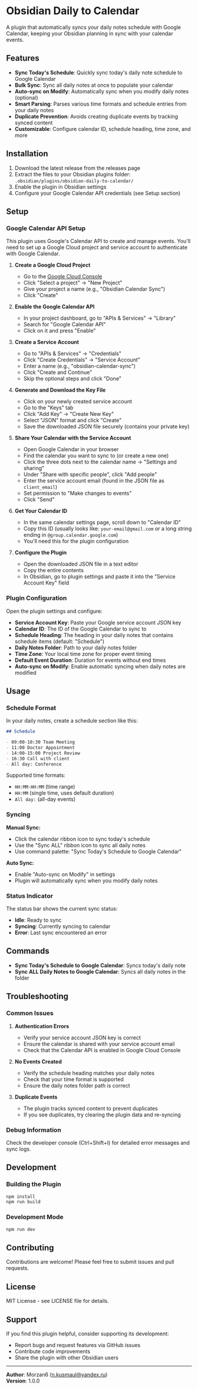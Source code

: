 # Obsidian Daily to Calendar

A plugin that automatically syncs your daily notes schedule with Google Calendar, keeping your Obsidian planning in sync with your calendar events.

## Features

- **Sync Today's Schedule**: Quickly sync today's daily note schedule to Google Calendar
- **Bulk Sync**: Sync all daily notes at once to populate your calendar
- **Auto-sync on Modify**: Automatically sync when you modify daily notes (optional)
- **Smart Parsing**: Parses various time formats and schedule entries from your daily notes
- **Duplicate Prevention**: Avoids creating duplicate events by tracking synced content
- **Customizable**: Configure calendar ID, schedule heading, time zone, and more

## Installation

1. Download the latest release from the releases page
2. Extract the files to your Obsidian plugins folder: `.obsidian/plugins/obsidian-daily-to-calendar/`
3. Enable the plugin in Obsidian settings
4. Configure your Google Calendar API credentials (see Setup section)

## Setup

### Google Calendar API Setup

This plugin uses Google's Calendar API to create and manage events. You'll need to set up a Google Cloud project and service account to authenticate with Google Calendar.

1. **Create a Google Cloud Project**
   - Go to the [Google Cloud Console](https://console.cloud.google.com/)
   - Click "Select a project" → "New Project"
   - Give your project a name (e.g., "Obsidian Calendar Sync")
   - Click "Create"

2. **Enable the Google Calendar API**
   - In your project dashboard, go to "APIs & Services" → "Library"
   - Search for "Google Calendar API"
   - Click on it and press "Enable"

3. **Create a Service Account**
   - Go to "APIs & Services" → "Credentials"
   - Click "Create Credentials" → "Service Account"
   - Enter a name (e.g., "obsidian-calendar-sync")
   - Click "Create and Continue"
   - Skip the optional steps and click "Done"

4. **Generate and Download the Key File**
   - Click on your newly created service account
   - Go to the "Keys" tab
   - Click "Add Key" → "Create New Key"
   - Select "JSON" format and click "Create"
   - Save the downloaded JSON file securely (contains your private key)

5. **Share Your Calendar with the Service Account**
   - Open Google Calendar in your browser
   - Find the calendar you want to sync to (or create a new one)
   - Click the three dots next to the calendar name → "Settings and sharing"
   - Under "Share with specific people", click "Add people"
   - Enter the service account email (found in the JSON file as `client_email`)
   - Set permission to "Make changes to events"
   - Click "Send"

6. **Get Your Calendar ID**
   - In the same calendar settings page, scroll down to "Calendar ID"
   - Copy this ID (usually looks like: `your-email@gmail.com` or a long string ending in `@group.calendar.google.com`)
   - You'll need this for the plugin configuration

7. **Configure the Plugin**
   - Open the downloaded JSON file in a text editor
   - Copy the entire contents
   - In Obsidian, go to plugin settings and paste it into the "Service Account Key" field

### Plugin Configuration

Open the plugin settings and configure:

- **Service Account Key**: Paste your Google service account JSON key
- **Calendar ID**: The ID of the Google Calendar to sync to
- **Schedule Heading**: The heading in your daily notes that contains schedule items (default: "Schedule")
- **Daily Notes Folder**: Path to your daily notes folder
- **Time Zone**: Your local time zone for proper event timing
- **Default Event Duration**: Duration for events without end times
- **Auto-sync on Modify**: Enable automatic syncing when daily notes are modified

## Usage

### Schedule Format

In your daily notes, create a schedule section like this:

```markdown
## Schedule

- 09:00-10:30 Team Meeting
- 11:00 Doctor Appointment
- 14:00-15:00 Project Review
- 16:30 Call with client
- All day: Conference
```

Supported time formats:
- `HH:MM-HH:MM` (time range)
- `HH:MM` (single time, uses default duration)
- `All day:` (all-day events)

### Syncing

**Manual Sync:**
- Click the calendar ribbon icon to sync today's schedule
- Use the "Sync ALL" ribbon icon to sync all daily notes
- Use command palette: "Sync Today's Schedule to Google Calendar"

**Auto Sync:**
- Enable "Auto-sync on Modify" in settings
- Plugin will automatically sync when you modify daily notes

### Status Indicator

The status bar shows the current sync status:
- **Idle**: Ready to sync
- **Syncing**: Currently syncing to calendar
- **Error**: Last sync encountered an error

## Commands

- **Sync Today's Schedule to Google Calendar**: Syncs today's daily note
- **Sync ALL Daily Notes to Google Calendar**: Syncs all daily notes in the folder

## Troubleshooting

### Common Issues

1. **Authentication Errors**
   - Verify your service account JSON key is correct
   - Ensure the calendar is shared with your service account email
   - Check that the Calendar API is enabled in Google Cloud Console

2. **No Events Created**
   - Verify the schedule heading matches your daily notes
   - Check that your time format is supported
   - Ensure the daily notes folder path is correct

3. **Duplicate Events**
   - The plugin tracks synced content to prevent duplicates
   - If you see duplicates, try clearing the plugin data and re-syncing

### Debug Information

Check the developer console (Ctrl+Shift+I) for detailed error messages and sync logs.

## Development

### Building the Plugin

```bash
npm install
npm run build
```

### Development Mode

```bash
npm run dev
```

## Contributing

Contributions are welcome! Please feel free to submit issues and pull requests.

## License

MIT License - see LICENSE file for details.

## Support

If you find this plugin helpful, consider supporting its development:
- Report bugs and request features via GitHub issues
- Contribute code improvements
- Share the plugin with other Obsidian users

---

**Author**: Morzan6 (n.kusmaul@yandex.ru)  
**Version**: 1.0.0